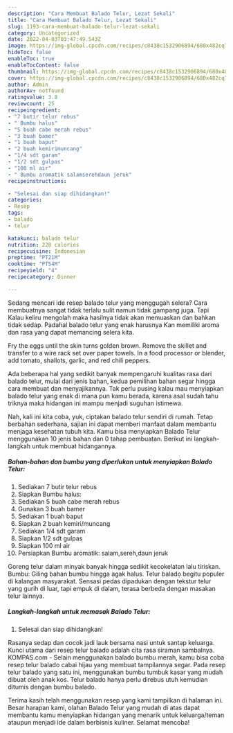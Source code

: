 ```yaml
---
description: "Cara Membuat Balado Telur, Lezat Sekali"
title: "Cara Membuat Balado Telur, Lezat Sekali"
slug: 1193-cara-membuat-balado-telur-lezat-sekali
category: Uncategorized
date: 2022-04-03T03:47:49.543Z
image: https://img-global.cpcdn.com/recipes/c8438c1532906894/680x482cq70/balado-telur-foto-resep-utama.jpg
hideToc: false
enableToc: true
enableTocContent: false
thumbnail: https://img-global.cpcdn.com/recipes/c8438c1532906894/680x482cq70/balado-telur-foto-resep-utama.jpg
cover: https://img-global.cpcdn.com/recipes/c8438c1532906894/680x482cq70/balado-telur-foto-resep-utama.jpg
author: Admin
authorAv: notfound
ratingvalue: 3.8
reviewcount: 25
recipeingredient:
- "7 butir telur rebus"
- " Bumbu halus"
- "5 buah cabe merah rebus"
- "3 buah bamer"
- "1 buah baput"
- "2 buah kemirimuncang"
- "1/4 sdt garam"
- "1/2 sdt gulpas"
- "100 ml air"
- " Bumbu aromatik salamserehdaun jeruk"
recipeinstructions:

- "Selesai dan siap dihidangkan!"
categories:
- Resep
tags:
- balado
- telur

katakunci: balado telur 
nutrition: 228 calories
recipecuisine: Indonesian
preptime: "PT21M"
cooktime: "PT54M"
recipeyield: "4"
recipecategory: Dinner

---
```



Sedang mencari ide resep balado telur yang menggugah selera? Cara membuatnya sangat tidak terlalu sulit namun tidak gampang juga. Tapi Kalau keliru mengolah maka hasilnya tidak akan memuaskan dan bahkan tidak sedap. Padahal balado telur yang enak harusnya Kan memiliki aroma dan rasa yang dapat memancing selera kita.


Fry the eggs until the skin turns golden brown. Remove the skillet and transfer to a wire rack set over paper towels. In a food processor or blender, add tomato, shallots, garlic, and red chili peppers.

Ada beberapa hal yang sedikit banyak mempengaruhi kualitas rasa dari balado telur, mulai dari jenis bahan, kedua pemilihan bahan segar hingga cara membuat dan menyajikannya. Tak perlu pusing kalau mau menyiapkan balado telur yang enak di mana pun kamu berada, karena asal sudah tahu triknya maka hidangan ini mampu menjadi suguhan istimewa.


Nah, kali ini kita coba, yuk, ciptakan balado telur sendiri di rumah. Tetap berbahan sederhana, sajian ini dapat memberi manfaat dalam membantu menjaga kesehatan tubuh kita. Kamu bisa menyiapkan Balado Telur menggunakan 10 jenis bahan dan 0 tahap pembuatan. Berikut ini langkah-langkah untuk membuat hidangannya.

<!--inarticleads1-->

##### Bahan-bahan dan bumbu yang diperlukan untuk menyiapkan Balado Telur:

1. Sediakan 7 butir telur rebus
1. Siapkan  Bumbu halus:
1. Sediakan 5 buah cabe merah rebus
1. Gunakan 3 buah bamer
1. Sediakan 1 buah baput
1. Siapkan 2 buah kemiri/muncang
1. Sediakan 1/4 sdt garam
1. Siapkan 1/2 sdt gulpas
1. Siapkan 100 ml air
1. Persiapkan  Bumbu aromatik: salam,sereh,daun jeruk


Goreng telur dalam minyak banyak hingga sedikit kecokelatan lalu tiriskan. Bumbu: Giling bahan bumbu hingga agak halus. Telur balado begitu populer di kalangan masyarakat. Sensasi pedas dipadukan dengan tekstur telur yang gurih di luar, tapi empuk di dalam, terasa berbeda dengan masakan telur lainnya. 

<!--inarticleads2-->

##### Langkah-langkah untuk memasak Balado Telur:


1. Selesai dan siap dihidangkan!

Rasanya sedap dan cocok jadi lauk bersama nasi untuk santap keluarga. Kunci utama dari resep telur balado adalah cita rasa siraman sambalnya. KOMPAS.com - Selain menggunakan balado bumbu merah, kamu bisa coba resep telur balado cabai hijau yang membuat tampilannya segar. Pada resep telur balado yang satu ini, menggunakan bumbu tumbuk kasar yang mudah dibuat oleh anak kos. Telur balado hanya perlu direbus utuh kemudian ditumis dengan bumbu balado. 

Terima kasih telah menggunakan resep yang kami tampilkan di halaman ini. Besar harapan kami, olahan Balado Telur yang mudah di atas dapat membantu kamu menyiapkan hidangan yang menarik untuk keluarga/teman ataupun menjadi ide dalam berbisnis kuliner. Selamat mencoba!
